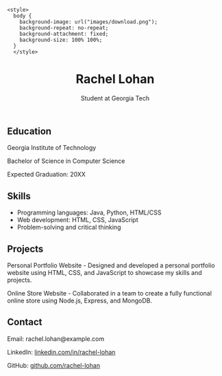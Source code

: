<!DOCTYPE html>
<html lang="en">
<head>
<meta charset="UTF-8">
<meta name="viewport" content="width=device-width, initial-scale=1.0">
<title>Rachel Lohan - Resume</title>
</head>
<body>
  
    <style>
      body {
        background-image: url("images/download.png");
        background-repeat: no-repeat;
        background-attachment: fixed;
        background-size: 100% 100%;
      }
      </style>
  <header>
    <h1>Rachel Lohan</h1>
    <p>Student at Georgia Tech</p>
  </header>
  <div class="container">
    <section class="section">
      <h2>Education</h2>
      <p>Georgia Institute of Technology</p>
      <p>Bachelor of Science in Computer Science</p>
      <p>Expected Graduation: 20XX</p>
    </section>
    <section class="section">
      <h2>Skills</h2>
      <ul>
        <li>Programming languages: Java, Python, HTML/CSS</li>
        <li>Web development: HTML, CSS, JavaScript</li>
        <li>Problem-solving and critical thinking</li>
      </ul>
    </section>
    <section class="section">
      <h2>Projects</h2>
      <p>Personal Portfolio Website - Designed and developed a personal portfolio website using HTML, CSS, and JavaScript to showcase my skills and projects.</p>
      <p>Online Store Website - Collaborated in a team to create a fully functional online store using Node.js, Express, and MongoDB.</p>
    </section>
    <section class="section">
      <h2>Contact</h2>
      <p>Email: rachel.lohan@example.com</p>
      <p>LinkedIn: <a href="https://www.linkedin.com/in/rachel-lohan">linkedin.com/in/rachel-lohan</a></p>
      <p>GitHub: <a href="https://github.com/rachel-lohan">github.com/rachel-lohan</a></p>
    </section>
  </div>
</body>
</html>
